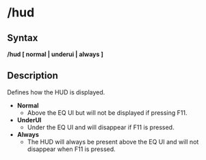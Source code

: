 # /hud

## Syntax

**/hud \[ normal \| underui \| always \]**

## Description

Defines how the HUD is displayed.

* **Normal**
  * Above the EQ UI but will not be displayed if pressing F11.
* **UnderUI**
  * Under the EQ UI and will disappear if F11 is pressed.
* **Always**
  * The HUD will always be present above the EQ UI and will not disappear when F11 is pressed.
